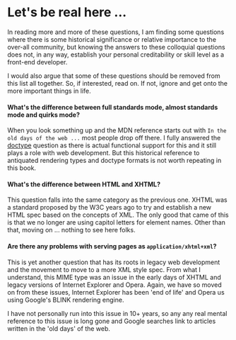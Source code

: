 # Let's be real here ...

In reading more and more of these questions, I am finding some questions where there is some historical significance or relative importance to the over-all community, but knowing the answers to these colloquial questions does not, in any way, establish your personal creditability or skill level as a front-end developer.

I would also argue that some of these questions should be removed from this list all together. So, if interested, read on. If not, ignore and get onto the more important things in life.

#### What's the difference between full standards mode, almost standards mode and quirks mode?
When you look something up and the MDN reference starts out with `In the old days of the web ...` most people drop off there. I fully answered the [doctype](html/doctype.md) question as there is actual functional support for this and it still plays a role with web development. But this historical reference to antiquated rendering types and doctype formats is not worth repeating in this book.

#### What's the difference between HTML and XHTML?
This question falls into the same category as the previous one. XHTML was a standard proposed by the W3C years ago to try and establish a new HTML spec based on the concepts of XML. The only good that came of this is that we no longer are using capitol letters for element names. Other than that, moving on ... nothing to see here folks.

#### Are there any problems with serving pages as `application/xhtml+xml`?
This is yet another question that has its roots in legacy web development and the movement to move to a more XML style spec. From what I understand, this MIME type was an issue in the early days of XHTML and legacy versions of Internet Explorer and Opera. Again, we have so moved on from these issues, Internet Explorer has been 'end of life' and Opera us using Google's BLINK rendering engine.

I have not personally run into this issue in 10+ years, so any any real mental reference to this issue is long gone and Google searches link to articles written in the 'old days' of the web.
